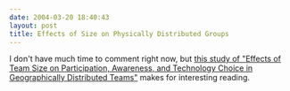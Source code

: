 ```yaml
---
date: 2004-03-20 18:40:43
layout: post
title: Effects of Size on Physically Distributed Groups
---
```


I don't have much time to comment right now, but [this study of "Effects of Team Size on Participation, Awareness, and Technology Choice in Geographically Distributed Teams"](http://www.mobilecommunitydesign.com/archives/000034.php) makes for interesting reading.
